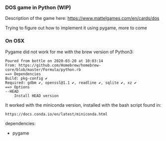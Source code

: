 ### DOS game in Python (WIP) ###

Description of the game here: https://www.mattelgames.com/en/cards/dos

Trying to figure out how to implement it using pygame, more to come


### On OSX ###

Pygame did not work for me with the brew version of Python3:

```console
Poured from bottle on 2020-03-20 at 10:03:14
From: https://github.com/Homebrew/homebrew-core/blob/master/Formula/python.rb
==> Dependencies
Build: pkg-config ✔
Required: gdbm ✔, openssl@1.1 ✔, readline ✔, sqlite ✔, xz ✔
==> Options
--HEAD
	Install HEAD version
```

It worked with the miniconda version, installed with the bash script found in:

```html
https://docs.conda.io/en/latest/miniconda.html
```

dependencies:

- pygame
